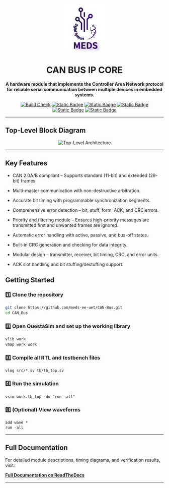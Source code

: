 <div align="center">
  <img src="./docs/images_design/meds.jpg" width="150" height="150">
</div>

<h1 align="center">CAN BUS IP CORE</h1>

<p align="center">
  <b>A hardware module that implements the Controller Area Network  protocol for reliable serial communication between multiple devices in embedded systems.</b>
</p>

<div align="center">

[![Build Check](https://github.com/meds-ee-uet/CAN-Bus/actions/workflows/build.yml/badge.svg)](https://github.com/meds-ee-uet/CAN-Bus/actions/workflows/build.yml)
[![Static Badge](https://img.shields.io/badge/Documentation-orange)](https://ip-can-bus.readthedocs.io/en/latest/)
[![Static Badge](https://img.shields.io/badge/License-blue)](https://github.com/meds-ee-uet/CAN-Bus/blob/main/LICENSE)
[![Static Badge](https://img.shields.io/badge/CAN2.0A%2FB-yellow)](http://esd.cs.ucr.edu/webres/can20.pdf)
[![Static Badge](https://img.shields.io/badge/Modular_Design-purple)](https://github.com/meds-ee-uet/CAN-Bus/tree/main/rtl)
[![Static Badge](https://img.shields.io/badge/Simulation-orange)](https://github.com/meds-ee-uet/CAN-Bus/tree/main/testbench)


</div>

---

## Top-Level Block Diagram

<p align="center">
  <img src="./docs/images_design/top_module.jpg" 
   alt="Top-Level Architecture" width="600">
</p>

---

## Key Features

- CAN 2.0A/B compliant – Supports standard (11-bit) and extended (29-bit) frames.

- Multi-master communication with non-destructive arbitration.

- Accurate bit timing with programmable synchronization segments.

- Comprehensive error detection – bit, stuff, form, ACK, and CRC errors.

- Priority and filtering module – Ensures high-priority messages are transmitted first and unwanted frames are ignored.

- Automatic error handling with active, passive, and bus-off states.

- Built-in CRC generation and checking for data integrity.

- Modular design – transmitter, receiver, bit timing, CRC, and error units.

- ACK slot handling and bit stuffing/destuffing support.


## Getting Started

###  1️⃣ Clone the repository

```bash
git clone https://github.com/meds-ee-uet/CAN-Bus.git
cd CAN_Bus
```
### 2️⃣ Open QuestaSim and set up the working library
```bash
vlib work
vmap work work
```

### 3️⃣ Compile all RTL and testbench files
```
vlog src/*.sv tb/tb_top.sv
```
### 4️⃣ Run the simulation
```
vsim work.tb_top -do "run -all"
```

### 5️⃣ (Optional) View waveforms
```
add wave *
run -all
```
---

## Full Documentation

For detailed module descriptions, timing diagrams, and verification results, visit:

**[Full Documentation on ReadTheDocs](https://ip-can-bus.readthedocs.io/en/latest/)**

---


